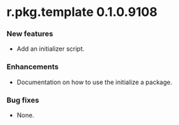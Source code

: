 # r.pkg.template 0.1.0.9108

### New features

* Add an initializer script.

### Enhancements

* Documentation on how to use the initialize a package.

### Bug fixes

* None.
